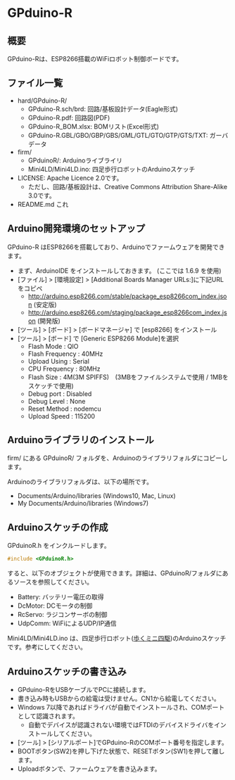 GPduino-R
=========

## 概要
GPduino-Rは、ESP8266搭載のWiFiロボット制御ボードです。  

## ファイル一覧

* hard/GPduino-R/
	* GPduino-R.sch/brd: 回路/基板設計データ(Eagle形式)
	* GPduino-R.pdf: 回路図(PDF)
	* GPduino-R_BOM.xlsx: BOMリスト(Excel形式)
	* GPduino-R.GBL/GBO/GBP/GBS/GML/GTL/GTO/GTP/GTS/TXT: ガーバデータ
* firm/
	* GPduinoR/: Arduinoライブライリ
	* Mini4LD/Mini4LD.ino: 四足歩行ロボットのArduinoスケッチ
* LICENSE: Apache Licence 2.0です。
	* ただし、回路/基板設計は、Creative Commons Attribution Share-Alike 3.0です。
* README.md これ

## Arduino開発環境のセットアップ
GPduino-R はESP8266を搭載しており、Arduinoでファームウェアを開発できます。

* まず、ArduinoIDE をインストールしておきます。 (ここでは 1.6.9 を使用)
* [ファイル] > [環境設定] > [Additional Boards Manager URLs:]に下記URLをコピペ
	* http://arduino.esp8266.com/stable/package_esp8266com_index.json (安定版)
	* http://arduino.esp8266.com/staging/package_esp8266com_index.json (開発版)
* [ツール] > [ボード] > [ボードマネージャ] で [esp8266] をインストール
* [ツール] > [ボード] で [Generic ESP8266 Module]を選択
	* Flash Mode : QIO
	* Flash Frequency : 40MHz
	* Upload Using : Serial
	* CPU Frequency : 80MHz
	* Flash Size : 4M(3M SPIFFS)　(3MBをファイルシステムで使用 / 1MBをスケッチで使用)
	* Debug port : Disabled
	* Debug Level : None
	* Reset Method : nodemcu
	* Upload Speed : 115200

## Arduinoライブラリのインストール

firm/ にある GPduinoR/ フォルダを、Arduinoのライブラリフォルダにコピーします。

Arduinoのライブラリフォルダは、以下の場所です。
* Documents/Arduino/libraries (Windows10, Mac, Linux)
* My Documents/Arduino/libraries (Windows7)

## Arduinoスケッチの作成
GPduinoR.h をインクルードします。
``` c
#include <GPduinoR.h>
```
すると、以下のオブジェクトが使用できます。詳細は、GPduinoR/フォルダにあるソースを参照してください。
- Battery: バッテリー電圧の取得
- DcMotor: DCモータの制御
- RcServo: ラジコンサーボの制御
- UdpComm: WiFiによるUDP/IP通信

Mini4LD/Mini4LD.ino は、四足歩行ロボット([歩くミニ四駆](https://www.youtube.com/watch?v=Bx3RYRKqrKQ))のArduinoスケッチです。参考にしてください。

## Arduinoスケッチの書き込み

* GPduino-RをUSBケーブルでPCに接続します。
* 書き込み時もUSBからの給電は受けません。CN1から給電してください。
* Windows 7以降であればドライバが自動でインストールされ、COMポートとして認識されます。
	* 自動でデバイスが認識されない環境ではFTDIのデバイスドライバをインストールしてください。
* [ツール] > [シリアルポート]でGPduino-RのCOMポート番号を指定します。
* BOOTボタン(SW2)を押し下げた状態で、RESETボタン(SW1)を押して離します。
* Uploadボタンで、ファームウェアを書き込みます。
